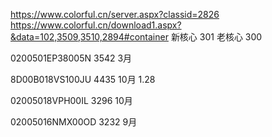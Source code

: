 https://www.colorful.cn/server.aspx?classid=2826
https://www.colorful.cn/download1.aspx?&data=102,3509,3510,2894#container
新核心 301
老核心 300

0200501EP38005N
3542 3月

8D00B018VS100JU
4435 10月 1.28

02005018VPH00IL
3296 10月

02005016NMX00OD
3232 9月